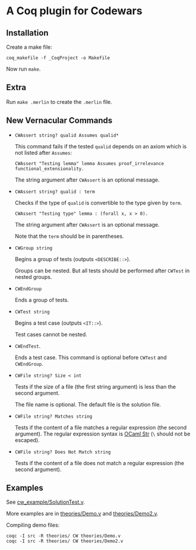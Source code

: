 # A Coq plugin for Codewars

## Installation

Create a make file:
```
coq_makefile -f _CoqProject -o Makefile
```

Now run `make`.

## Extra

Run `make .merlin` to create the `.merlin` file.

## New Vernacular Commands

- `CWAssert string? qualid Assumes qualid*`

   This command fails if the tested `qualid` depends on an axiom which is not listed after `Assumes`:

   ```coq
   CWAssert "Testing lemma" lemma Assumes proof_irrelevance functional_extensionality.
   ```
   The string argument after `CWAssert` is an optional message.

- `CWAssert string? qualid : term`

   Checks if the type of `qualid` is convertible to the type given by `term`.

   ```coq
   CWAssert "Testing type" lemma : (forall x, x > 0).
   ```
   The string argument after `CWAssert` is an optional message.

   Note that the `term` should be in parentheses.

- `CWGroup string`
   
   Begins a group of tests (outputs `<DESCRIBE::>`).

   Groups can be nested. But all tests should be performed after `CWTest` in nested groups.

- `CWEndGroup`

   Ends a group of tests.

- `CWTest string`

   Begins a test case (outputs `<IT::>`).

   Test cases cannot be nested.

- `CWEndTest`.

   Ends a test case. This command is optional before `CWTest` and `CWEndGroup`.

- `CWFile string? Size < int`

   Tests if the size of a file (the first string argument) is less than the second argument.

   The file name is optional. The default file is the solution file.

- `CWFile string? Matches string`

   Tests if the content of a file matches a regular expression (the second argument). The regular expression syntax is [OCaml Str](https://caml.inria.fr/pub/docs/manual-ocaml/libref/Str.html) (`\` should not be escaped).

- `CWFile string? Does Not Match string`

   Tests if the content of a file does not match a regular expression (the second argument).

## Examples

See [cw_example/SolutionTest.v](cw_example/SolutionTest.v).

More examples are in [theories/Demo.v](theories/Demo.v) and [theories/Demo2.v](theories/Demo2.v).

Compiling demo files:
```
coqc -I src -R theories/ CW theories/Demo.v
coqc -I src -R theories/ CW theories/Demo2.v
```